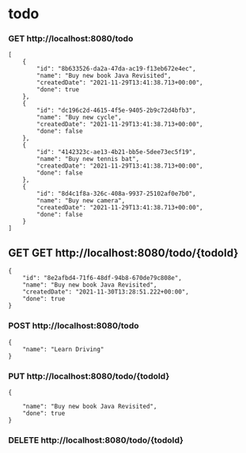 # todo
### GET http://localhost:8080/todo
```
[
    {
        "id": "8b633526-da2a-47da-ac19-f13eb672e4ec",
        "name": "Buy new book Java Revisited",
        "createdDate": "2021-11-29T13:41:38.713+00:00",
        "done": true
    },
    {
        "id": "dc196c2d-4615-4f5e-9405-2b9c72d4bfb3",
        "name": "Buy new cycle",
        "createdDate": "2021-11-29T13:41:38.713+00:00",
        "done": false
    },
    {
        "id": "4142323c-ae13-4b21-bb5e-5dee73ec5f19",
        "name": "Buy new tennis bat",
        "createdDate": "2021-11-29T13:41:38.713+00:00",
        "done": false
    },
    {
        "id": "8d4c1f8a-326c-408a-9937-25102af0e7b0",
        "name": "Buy new camera",
        "createdDate": "2021-11-29T13:41:38.713+00:00",
        "done": false
    }
]
```
## GET GET http://localhost:8080/todo/{todoId}
```
{
    "id": "8e2afbd4-71f6-48df-94b8-670de79c808e",
    "name": "Buy new book Java Revisited",
    "createdDate": "2021-11-30T13:28:51.222+00:00",
    "done": true
}
```


### POST http://localhost:8080/todo
```
{
    "name": "Learn Driving"
}
```

### PUT http://localhost:8080/todo/{todoId}
```
{
    
    "name": "Buy new book Java Revisited",
    "done": true
}
```

### DELETE http://localhost:8080/todo/{todoId}
